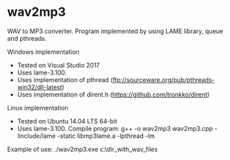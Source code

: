 # wav2mp3
WAV to MP3 converter. Program implemented by using LAME library, queue and pthreads.

Windows implementation
 - Tested on Visual Studio 2017
 - Uses lame-3.100. 
 - Uses implementation of pthread (ftp://sourceware.org/pub/pthreads-win32/dll-latest)
 - Uses implementation of dirent.h (https://github.com/tronkko/dirent)

Linux implementation
 - Tested on Ubuntu 14.04 LTS 64-bit
 - Uses lame-3.100.
 Compile program: g++ -o wav2mp3 wav2mp3.cpp -linclude/lame -static libmp3lame.a -lpthread -lm
 
 Example of use:
 ./wav2mp3.exe c:\dir_with_wav_files
 
